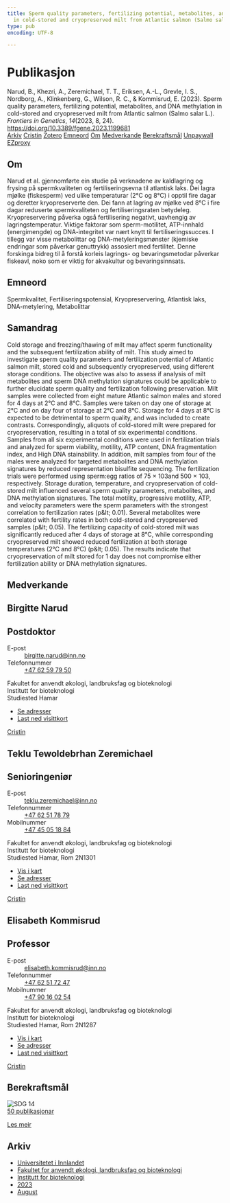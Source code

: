 ```yaml
---
title: Sperm quality parameters, fertilizing potential, metabolites, and DNA methylation
  in cold-stored and cryopreserved milt from Atlantic salmon (Salmo salar L.)
type: pub
encoding: UTF-8

---
```

<h1>Publikasjon</h1>
<article id="csl-bib-container-EYQ822DJ" class="csl-bib-container">
  <div class="csl-bib-body"> <div class="csl-entry">Narud, B., Khezri, A., Zeremichael, T. T., Eriksen, A.-L., Grevle, I. S., Nordborg, A., Klinkenberg, G., Wilson, R. C., &#38; Kommisrud, E. (2023). Sperm quality parameters, fertilizing potential, metabolites, and DNA methylation in cold-stored and cryopreserved milt from Atlantic salmon (Salmo salar L.). <i>Frontiers in Genetics</i>, <i>14</i>(2023, 8, 24). <a href="https://doi.org/10.3389/fgene.2023.1199681">https://doi.org/10.3389/fgene.2023.1199681</a></div> </div>
  <div class="csl-bib-buttons">
    <a href="#taxonomy-article-EYQ822DJ" alt="archive" class="csl-bib-button">Arkiv</a>
    <a href="https://app.cristin.no/results/show.jsf?id=2169186" alt="Cristin" class="csl-bib-button">Cristin</a>
    <a href="http://zotero.org/groups/5881554/items/EYQ822DJ" alt="Zotero" class="csl-bib-button">Zotero</a>
    <a href="#keywords-article-EYQ822DJ" alt="keywords" class="csl-bib-button">Emneord</a>
    <a href="#about-article-EYQ822DJ" alt="about_pub" class="csl-bib-button">Om</a>
    <a href="#contributors-article-EYQ822DJ" alt="contributors" class="csl-bib-button">Medverkande</a>
    <a href="#sdg-article-EYQ822DJ" alt="sdg" class="csl-bib-button">Berekraftsmål</a>
    <a href="https://www.frontiersin.org/articles/10.3389/fgene.2023.1199681/pdf" alt="Unpaywall" class="csl-bib-button">Unpaywall</a>
    <a href="https://www.frontiersin.org/articles/10.3389/fgene.2023.1199681/pdf" alt="EZproxy" class="csl-bib-button">EZproxy</a>
  </div>
  <div id="csl-bib-meta-container-EYQ822DJ"></div>
</article>
<div id="csl-bib-meta-EYQ822DJ" class="csl-bib-meta">
  <article id="about-article-EYQ822DJ" class="about_pub-article">
    <h1>Om</h1>
    Narud et al. gjennomførte ein studie på verknadene av kaldlagring og frysing på spermkvaliteten og fertiliseringsevna til atlantisk laks. Dei lagra mjølke (fiskesperm) ved ulike temperaturar (2°C og 8°C) i opptil fire dagar og deretter kryopreserverte den. Dei fann at lagring av mjølke ved 8°C i fire dagar reduserte spermkvaliteten og fertiliseringsraten betydeleg. Kryopreservering påverka også fertilisering negativt, uavhengig av lagringstemperatur. Viktige faktorar som sperm-motilitet, ATP-innhald (energimengde) og DNA-integritet var nært knytt til fertiliseringssucces. I tillegg var visse metabolittar og DNA-metyleringsmønster (kjemiske endringar som påverkar genuttrykk) assosiert med fertilitet. Denne forskinga bidreg til å forstå korleis lagrings- og bevaringsmetodar påverkar fiskeavl, noko som er viktig for akvakultur og bevaringsinnsats.
  </article>
  <article id="keywords-article-EYQ822DJ" class="keywords-article">
    <h1>Emneord</h1>
    Spermkvalitet, Fertiliseringspotensial, Kryopreservering, Atlantisk laks, DNA-metylering, Metabolittar
  </article>
  <article id="abstract-article-EYQ822DJ" class="abstract-article">
    <h1>Samandrag</h1>
    Cold storage and freezing/thawing of milt may affect sperm functionality and the subsequent fertilization ability of milt. This study aimed to investigate sperm quality parameters and fertilization potential of Atlantic salmon milt, stored cold and subsequently cryopreserved, using different storage conditions. The objective was also to assess if analysis of milt metabolites and sperm DNA methylation signatures could be applicable to further elucidate sperm quality and fertilization following preservation. Milt samples were collected from eight mature Atlantic salmon males and stored for 4 days at 2°C and 8°C. Samples were taken on day one of storage at 2°C and on day four of storage at 2°C and 8°C. Storage for 4 days at 8°C is expected to be detrimental to sperm quality, and was included to create contrasts. Correspondingly, aliquots of cold-stored milt were prepared for cryopreservation, resulting in a total of six experimental conditions. Samples from all six experimental conditions were used in fertilization trials and analyzed for sperm viability, motility, ATP content, DNA fragmentation index, and High DNA stainability. In addition, milt samples from four of the males were analyzed for targeted metabolites and DNA methylation signatures by reduced representation bisulfite sequencing. The fertilization trials were performed using sperm:egg ratios of 75 × 103and 500 × 103, respectively. Storage duration, temperature, and cryopreservation of cold-stored milt influenced several sperm quality parameters, metabolites, and DNA methylation signatures. The total motility, progressive motility, ATP, and velocity parameters were the sperm parameters with the strongest correlation to fertilization rates (p&amp;lt; 0.01). Several metabolites were correlated with fertility rates in both cold-stored and cryopreserved samples (p&amp;lt; 0.05). The fertilizing capacity of cold-stored milt was significantly reduced after 4 days of storage at 8°C, while corresponding cryopreserved milt showed reduced fertilization at both storage temperatures (2°C and 8°C) (p&amp;lt; 0.05). The results indicate that cryopreservation of milt stored for 1 day does not compromise either fertilization ability or DNA methylation signatures.
  </article>
  <article id="contributors-article-EYQ822DJ" class="contributors-article">
    <h1>Medverkande</h1>
    <div class="personas"> <div class="vrtx-hinn-person-card"> <div class="photo"> <i class="lar la-user-circle missing-person"></i> </div> <div class="info"> <hgroup><h1>Birgitte Narud</h1> <h2>Postdoktor</h2> </hgroup><dl> <dt>E-post</dt> <dd> <a href="mailto:birgitte.narud@inn.no">birgitte.narud@inn.no</a> </dd> <dt>Telefonnummer</dt> <dd><a href="tel:+4762597950"> +47 62 59 79 50 </a></dd> </dl> <p> Fakultet for anvendt økologi, landbruksfag og bioteknologi<br> Institutt for bioteknologi<br> Studiested Hamar </p> <ul class="vrtx-hinn-links"> <li><a href="https://www.inn.no/finn-en-ansatt/birgitte-narud.html#vrtx-hinn-addresses">Se adresser</a></li> <li><a href="https://www.inn.no/finn-en-ansatt/birgitte-narud.html?vrtx=vcf">Last ned visittkort</a></li> </ul> </div> </div> <a href="https://app.cristin.no/persons/show.jsf?id=873221" alt="Cristin URL" class="personas-cristin">Cristin</a> </div> <div class="personas"> <div class="vrtx-hinn-person-card"> <div class="photo"> <i class="lar la-user-circle missing-person"></i> </div> <div class="info"> <hgroup><h1>Teklu Tewoldebrhan Zeremichael</h1> <h2>Senioringeniør</h2> </hgroup><dl> <dt>E-post</dt> <dd> <a href="mailto:teklu.zeremichael@inn.no">teklu.zeremichael@inn.no</a> </dd> <dt>Telefonnummer</dt> <dd><a href="tel:+4762517879"> +47 62 51 78 79 </a></dd> <dt>Mobilnummer</dt> <dd><a href="tel:+4745051884"> +47 45 05 18 84 </a></dd> </dl> <p> Fakultet for anvendt økologi, landbruksfag og bioteknologi<br> Institutt for bioteknologi<br> Studiested Hamar, Rom 2N1301 </p> <ul class="vrtx-hinn-links"> <li><a href="https://www.google.com/maps?q=60.79677,11.07358">Vis i kart</a></li> <li><a href="https://www.inn.no/finn-en-ansatt/teklu-zeremichael.html#vrtx-hinn-addresses">Se adresser</a></li> <li><a href="https://www.inn.no/finn-en-ansatt/teklu-zeremichael.html?vrtx=vcf">Last ned visittkort</a></li> </ul> </div> </div> <a href="https://app.cristin.no/persons/show.jsf?id=948530" alt="Cristin URL" class="personas-cristin">Cristin</a> </div> <div class="personas"> <div class="vrtx-hinn-person-card"> <div class="photo"> <i class="lar la-user-circle missing-person"></i> </div> <div class="info"> <hgroup><h1>Elisabeth Kommisrud</h1> <h2>Professor</h2> </hgroup><dl> <dt>E-post</dt> <dd> <a href="mailto:elisabeth.kommisrud@inn.no">elisabeth.kommisrud@inn.no</a> </dd> <dt>Telefonnummer</dt> <dd><a href="tel:+4762517247"> +47 62 51 72 47 </a></dd> <dt>Mobilnummer</dt> <dd><a href="tel:+4790160254"> +47 90 16 02 54 </a></dd> </dl> <p> Fakultet for anvendt økologi, landbruksfag og bioteknologi<br> Institutt for bioteknologi<br> Studiested Hamar, Rom 2N1287 </p> <ul class="vrtx-hinn-links"> <li><a href="https://www.google.com/maps?q=60.79677,11.07358">Vis i kart</a></li> <li><a href="https://www.inn.no/finn-en-ansatt/elisabeth-kommisrud.html#vrtx-hinn-addresses">Se adresser</a></li> <li><a href="https://www.inn.no/finn-en-ansatt/elisabeth-kommisrud.html?vrtx=vcf">Last ned visittkort</a></li> </ul> </div> </div> <a href="https://app.cristin.no/persons/show.jsf?id=328194" alt="Cristin URL" class="personas-cristin">Cristin</a> </div>
  </article>
  <article id="sdg-article-EYQ822DJ" class="sdg-article">
    <h1>Berekraftsmål</h1>
    <div class="sdg-container"><div id="sdg14" class="sdg">
        <img src="{{< params subfolder >}}images/sdg/sdg14_nn.png" class="image" alt="SDG 14">
        <div class="sdg-overlay">
          <a href="{{< params subfolder >}}nn/archive/?sdg=14#archive" class="sdg-publication-count"><span>50</span> publikasjonar</a>
          <p><a href="https://fn.no/om-fn/fns-baerekraftsmaal/livet-i-havet?lang=nno-NO" class="sdg-read-more">Les meir</a></p>
        </div>
      </div></div>
  </article>
  <article id="taxonomy-article-EYQ822DJ" class="taxonomy-article">
    <h1>Arkiv</h1>
    <ul>
      <li><a href="{{< params subfolder >}}nn/archive/?key=3DCRN523">Universitetet i Innlandet</a></li>
      <li><a href="{{< params subfolder >}}nn/archive/?key=T77LXH6D">Fakultet for anvendt økologi, landbruksfag og bioteknologi</a></li>
      <li><a href="{{< params subfolder >}}nn/archive/?key=VL6KDQ85">Institutt for bioteknologi</a></li>
      <li><a href="{{< params subfolder >}}nn/archive/?key=IK56H2PP">2023</a></li>
      <li><a href="{{< params subfolder >}}nn/archive/?key=NUC4ZU4K">August</a></li>
    </ul>
  </article>
</div>
